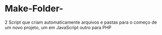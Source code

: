 # Make-Folder-
2 Script que criam automaticamente arquivos e pastas para o começo de um novo projeto,  um em JavaScript outro para PHP 
